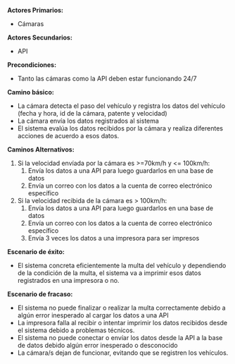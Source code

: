 **Actores Primarios:**

* Cámaras

**Actores Secundarios:**

* API

**Precondiciones:** 

* Tanto las cámaras como la API deben estar funcionando 24/7

**Camino básico:**

* La cámara detecta el paso del vehículo y registra los datos del vehículo (fecha y hora, id de la cámara, patente y velocidad)  
* La cámara envía los datos registrados al sistema  
* El sistema evalúa los datos recibidos por la cámara y realiza diferentes acciones de acuerdo a esos datos.

**Caminos Alternativos:**

1. Si la velocidad envíada por la cámara es \>=70km/h y \<= 100km/h:  
   1. Envía los datos a una API para luego guardarlos en una base de datos  
   2. Envía un correo con los datos a la cuenta de correo electrónico específico  
2. Si la velocidad recibida de la cámara es \> 100km/h:  
   1. Envía los datos a una API para luego guardarlos en una base de datos  
   2. Envía un correo con los datos a la cuenta de correo electrónico específico  
   3. Envía 3 veces los datos a una impresora para ser impresos

**Escenario de éxito:**

* El sistema concreta eficientemente la multa del vehículo y dependiendo de la condición de la multa, el sistema va a imprimir esos datos registrados en una impresora o no.

	  
**Escenario de fracaso:**

* El sistema no puede finalizar o realizar la multa correctamente debido a algún error inesperado al cargar los datos a una API  
* La impresora falla al recibir o intentar imprimir los datos recibidos desde el sistema debido a problemas técnicos.  
* El sistema no puede conectar o envíar los datos desde la API a la base de datos debido algún error inesperado o desconocido  
* La cámara/s dejan de funcionar, evitando que se registren los vehículos.

	